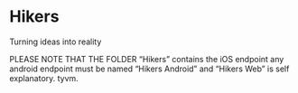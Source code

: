 # Hikers
Turning ideas into reality

PLEASE NOTE THAT THE FOLDER “Hikers” contains the iOS endpoint
any android endpoint must be named “Hikers Android” and “Hikers Web” is self explanatory. tyvm. 